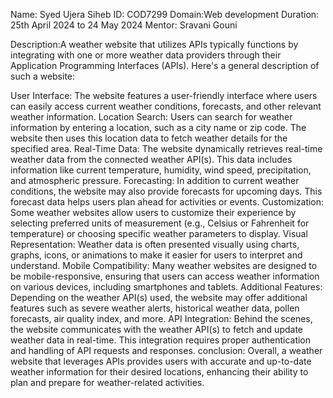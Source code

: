 Name: Syed Ujera Siheb ID: COD7299
 Domain:Web development Duration: 25th April 2024 to 24 May 2024 Mentor: Sravani Gouni


Description:A weather website that utilizes APIs typically functions by integrating with one or more weather data providers through their Application Programming Interfaces (APIs). Here's a general description of such a website:

User Interface: The website features a user-friendly interface where users can easily access current weather conditions, forecasts, and other relevant weather information. Location Search: Users can search for weather information by entering a location, such as a city name or zip code. The website then uses this location data to fetch weather details for the specified area. Real-Time Data: The website dynamically retrieves real-time weather data from the connected weather API(s). This data includes information like current temperature, humidity, wind speed, precipitation, and atmospheric pressure. Forecasting: In addition to current weather conditions, the website may also provide forecasts for upcoming days. This forecast data helps users plan ahead for activities or events. Customization: Some weather websites allow users to customize their experience by selecting preferred units of measurement (e.g., Celsius or Fahrenheit for temperature) or choosing specific weather parameters to display. Visual Representation: Weather data is often presented visually using charts, graphs, icons, or animations to make it easier for users to interpret and understand. Mobile Compatibility: Many weather websites are designed to be mobile-responsive, ensuring that users can access weather information on various devices, including smartphones and tablets. Additional Features: Depending on the weather API(s) used, the website may offer additional features such as severe weather alerts, historical weather data, pollen forecasts, air quality index, and more. API Integration: Behind the scenes, the website communicates with the weather API(s) to fetch and update weather data in real-time. This integration requires proper authentication and handling of API requests and responses. 
conclusion:
Overall, a weather website that leverages APIs provides users with accurate and up-to-date weather information for their desired locations, enhancing their ability to plan and prepare for weather-related activities.